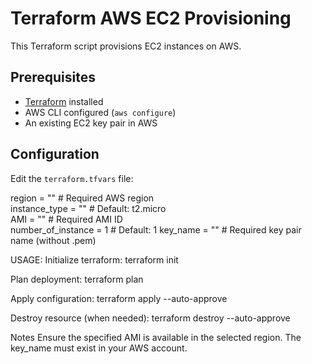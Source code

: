 # Terraform AWS EC2 Provisioning

This Terraform script provisions EC2 instances on AWS.

## Prerequisites

- [Terraform](https://developer.hashicorp.com/terraform/downloads) installed
- AWS CLI configured (`aws configure`)
- An existing EC2 key pair in AWS

## Configuration

Edit the `terraform.tfvars` file:

region = "" # Required AWS region  
instance_type = "" # Default: t2.micro  
AMI = "" # Required AMI ID  
number_of_instance = 1 # Default: 1
key_name = "" # Required key pair name (without .pem)

USAGE:
Initialize terraform: terraform init

Plan deployment: terraform plan

Apply configuration: terraform apply --auto-approve

Destroy resource (when needed): terraform destroy --auto-approve

Notes
Ensure the specified AMI is available in the selected region.
The key_name must exist in your AWS account.
